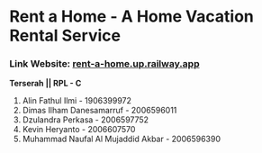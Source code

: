 <!-- ## Django Template -->
<!-- [![Deploy on Railway](https://railway.app/button.svg)](https://railway.app/new/template/GB6Eki?referralCode=U5zXSw) -->

# **Rent a Home - A Home Vacation Rental Service**
### Link Website: [rent-a-home.up.railway.app](https://rent-a-home.up.railway.app)
<!-- Note: ngarahin default ke booking dulu biar ga keliatan error -->

**Terserah || RPL - C**
1. Alin Fathul Ilmi - 1906399972
2. Dimas Ilham Danesamarruf - 2006596011
3. Dzulandra Perkasa - 2006597752
4. Kevin Heryanto - 2006607570
5. Muhammad Naufal Al Mujaddid Akbar - 2006596390
